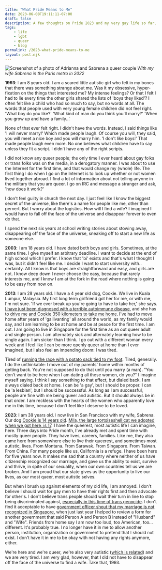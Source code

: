 ```yaml
---
title: "What Pride Means to Me"
date: 2023-06-08T19:11:11-07:00
draft: false 
description: A few thoughts on Pride 2023 and my very gay life so far.
tags: 
    - life
    - lgbt
    - queer
    - blog
permalink: /2023-what-pride-means-to-me
layout: post.njk
---
```

![Screenshot of a photo of Adrianna and Sabrena a queer couple](/img/2023pridepic.jpg "Screenshot of a photo of a queer couple") 
*With my wife Sabrena in the Paris metro in 2022*

**1993**: I am 8 years old. I am a scared little autistic girl who felt in my bones that there was something strange about me. Was it my obsessive, hyper-fixation on the things that interested me? My intense feelings? Or that I felt I had to lie every time the other girls shared the lists of 'boys they liked'? I often felt like a child who had so much to say, but no words at all. The words that people used with very young female children did not feel right. 'What boy do you like?' 'What kind of man do you think you'll marry?' 'When you grow up and have a family...' 

None of that ever felt right. I didn't have the words. Instead, I said things like 'I will never marry!' Which made people laugh. Of course you will, they said, you will meet a nice boy and you will marry him. 'I don't like boys!' That made people laugh even more. No one believes what children have to say unless they fit a script. I didn't have any of the right scripts.

I did not know any queer people; the only time I ever heard about gay folks or trans folks was on the media, in a derogatory manner. I was about to use the Internet for the first time, and that would change my (whole) life. The first thing I do when I go on the Internet is to look up whether or not women lived together abroad. I find a lot of information about not telling anyone in the military that you are queer. I go on IRC and message a stranger and ask, 'how does it work?' 

I don't feel guilty in church the next day. I just feel like I know the biggest secret of the universe, like there's a name for people like me, other than pervert. But I worry about the logistics. How will I find a wife? I imagined I would have to fall off the face of the universe and disappear forever to even do that. 

I spend the next six years at school writing stories about stowing away, disappearing off the face of the universe, sneaking off to start a new life as someone else.

**2003**: I am 18 years old. I have dated both boys and girls. Sometimes, at the same time. I give myself an arbitrary deadline. I want to decide at the end of high school which I prefer. I know that 'bi' exists and that's what I thought I was, but it didn't feel like me. I decide I want to start university with.. certainty. All I know is that boys are straightforward and easy, and girls are not. I know deep down I never choose the easy, because that rarely interests me, and I know I am at the fork in the road where nothing is going to be easy from now on. 

**2013**: I am 28 years old. I have a 4 year old dog, Cookie. We live in Kuala Lumpur, Malaysia. My first long term girlfriend got her for me, or with me, I'm not sure. 'If we ever break up you're going to have to take her,' she says. [I have just been diagnosed with a terrible autoimmune disease](https://popagandhi.com/2013/11/living-with-graves/), and she has to [drive me and Cookie 350 kilometers to take me home](https://popagandhi.com/2012/11/left-leaving/). I've had to move home after years of 'gallivanting' all around the world, as my family would say, and I am learning to be at home and be at peace for the first time. I am out. I am going to live in Singapore for the first time as an out queer adult and single person. I am alternately sick and alternately learning how to be single again. I am sicker than I think. I go out with a different woman every week and I feel like I can be more openly queer at home than I ever imagined, but I also feel an impending doom: I was tired. 

Tired of [running the race with a potato sack tied to my foot](https://popagandhi.com/posts/2021-05-21-schrodingers-lesbian/). Tired, generally. I do the unthinkable: I move out of my parents' home within months of getting back. You're not supposed to do that until you marry (a man). "You don't want to be here when I am dating all these women, do you?" I imagine myself saying. I think I say something to that effect, but dialed back. I am always dialed back at home. I can be 'a gay', but I should be proper. I can be 'a lesbian', but I should be successful. As long as I am successful, people are fine with me being queer and autistic. But it should always be in that order. I am reckless with the hearts of the women who apparently love me in this time, because I don't feel like I deserve to be loved.

**2023**: I am 38 years old. I now live in San Francisco with my wife, Sabrena. Our dog [Cookie is 14 years old](https://www.instagram.com/cookieseniorcav/). [Mila, the large tortoiseshell cat we adopted when we got here, is 17](https://www.reddit.com/r/seniorkitties/comments/142rjta/17yo_mila_5_years_after_we_got_her_from_a_local/). I have the queerest, most autistic life I can imagine, here. Three days into Pride month, I've already met and spent time with mostly queer people. They have lives, careers, families. Like me, they also came here from somewhere else to live their queerest, and sometimes most autistic, lives. From Montana. From Sarawak. From Singapore. From Taiwan. From China. For many people like us, California is a refuge. I have been here for five years now. It makes me sad that a country where neither of us have citizenship recognized our marriage, and gave us the ability to exist, survive and thrive, in spite of our sexuality, when our own countries tell us we are broken. And I am proud that our state gives us the opportunity to live our lives, as our most queer, most autistic selves. 

But when I brush up against elements of my old life, I am annoyed. I don't believe I should wait for gay men to have their rights first and then advocate for other's. I don't believe trans people should wait their turn in line to stop being discriminated against, [especially in this time of trans genocide](https://www.instagram.com/cookieseniorcav/). I don't find it acceptable to have [government officer shout that my marriage is not recognized in Singapore](https://popagandhi.com/posts/2021-05-21-schrodingers-lesbian/), when just last year I helped to review a form for another government that said Person A and Person B instead of "Husband" and "Wife". Friends from home say I am now too loud, too American, too... different. It's probably true. I no longer have it in me to allow another person, institution, organization or government to pretend that I should not exist. I don't have it in me to be okay with not having any rights anymore, either.

We're here and we're queer, we're also very autistic ([which is related](https://www.spectrumnews.org/news/largest-study-to-date-confirms-overlap-between-autism-and-gender-diversity/)) and we are very tired. I am very glad, however, that I did not have to disappear off the face of the universe to find a wife. Take that, 1993.
